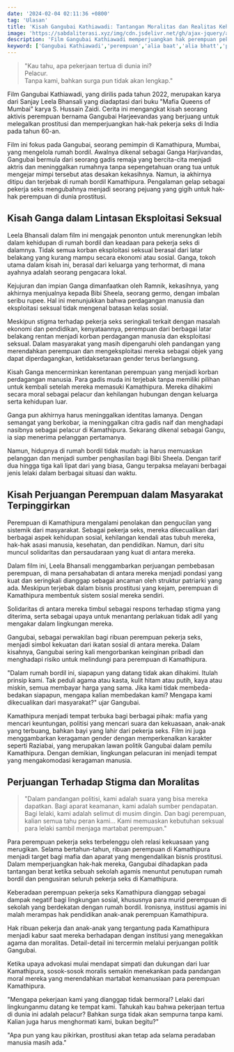 ```yaml
---
date: '2024-02-04 02:11:36 +0800'
tag: 'Ulasan'
title: 'Kisah Gangubai Kathiawadi: Tantangan Moralitas dan Realitas Kehidupan Pekerja Seks'
image: 'https://sabdaliterasi.xyz/img/cdn.jsdelivr.net/gh/ajax-jquery/asset.sabdaliterasi.xyz@main/kisah-gangubai-kathiawadi.jpg'
description: 'Film Gangubai Kathiawadi memperjuangkan hak perempuan pekerja seks di Kamathipura, menyoroti solidaritas mereka dan pertarungan melawan stigma moral.'
keyword: ['Gangubai Kathiawadi','perempuan','alia baat','alia bhatt','pelacur']
---
```

<blockquote>"Kau tahu, apa pekerjaan tertua di dunia ini?<br>Pelacur.<br>Tanpa kami, bahkan surga pun tidak akan lengkap."</blockquote><p>Film Gangubai Kathiawadi, yang dirilis pada tahun 2022, merupakan karya dari Sanjay Leela Bhansali yang diadaptasi dari buku "Mafia Queens of Mumbai" karya S. Hussain Zaidi. Cerita ini mengangkat kisah seorang aktivis perempuan bernama Gangubai Harjeevandas yang berjuang untuk melegalkan prostitusi dan memperjuangkan hak-hak pekerja seks di India pada tahun 60-an.</p><p>Film ini fokus pada Gangubai, seorang pemimpin di Kamathipura, Mumbai, yang mengelola rumah bordil. Awalnya dikenal sebagai Ganga Harjivandas, Gangubai bermula dari seorang gadis remaja yang bercita-cita menjadi aktris dan meninggalkan rumahnya tanpa sepengetahuan orang tua untuk mengejar mimpi tersebut atas desakan kekasihnya. Namun, ia akhirnya ditipu dan terjebak di rumah bordil Kamathipura. Pengalaman gelap sebagai pekerja seks mengubahnya menjadi seorang pejuang yang gigih untuk hak-hak perempuan di dunia prostitusi.</p><h2>Kisah Ganga dalam Lintasan Eksploitasi Seksual</h2><p>Leela Bhansali dalam film ini mengajak penonton untuk merenungkan lebih dalam kehidupan di rumah bordil dan keadaan para pekerja seks di dalamnya. Tidak semua korban eksploitasi seksual berasal dari latar belakang yang kurang mampu secara ekonomi atau sosial. Ganga, tokoh utama dalam kisah ini, berasal dari keluarga yang terhormat, di mana ayahnya adalah seorang pengacara lokal.</p><p>Kejujuran dan impian Ganga dimanfaatkan oleh Ramnik, kekasihnya, yang akhirnya menjualnya kepada Bibi Sheela, seorang germo, dengan imbalan seribu rupee. Hal ini menunjukkan bahwa perdagangan manusia dan eksploitasi seksual tidak mengenal batasan kelas sosial.</p><p>Meskipun stigma terhadap pekerja seks seringkali terkait dengan masalah ekonomi dan pendidikan, kenyataannya, perempuan dari berbagai latar belakang rentan menjadi korban perdagangan manusia dan eksploitasi seksual. Dalam masyarakat yang masih dipengaruhi oleh pandangan yang merendahkan perempuan dan mengeksploitasi mereka sebagai objek yang dapat diperdagangkan, ketidaksetaraan gender terus berlangsung.</p><p>Kisah Ganga mencerminkan kerentanan perempuan yang menjadi korban perdagangan manusia. Para gadis muda ini terjebak tanpa memiliki pilihan untuk kembali setelah mereka memasuki Kamathipura. Mereka dihakimi secara moral sebagai pelacur dan kehilangan hubungan dengan keluarga serta kehidupan luar.</p><p>Ganga pun akhirnya harus meninggalkan identitas lamanya. Dengan semangat yang berkobar, ia meninggalkan citra gadis naif dan menghadapi nasibnya sebagai pelacur di Kamathipura. Sekarang dikenal sebagai Gangu, ia siap menerima pelanggan pertamanya.</p><p>Namun, hidupnya di rumah bordil tidak mudah: ia harus memuaskan pelanggan dan menjadi sumber penghasilan bagi Bibi Sheela. Dengan tarif dua hingga tiga kali lipat dari yang biasa, Gangu terpaksa melayani berbagai jenis lelaki dalam berbagai situasi dan waktu.</p><h2>Kisah Perjuangan Perempuan dalam Masyarakat Terpinggirkan</h2><p>Perempuan di Kamathipura mengalami penolakan dan pengucilan yang sistemik dari masyarakat. Sebagai pekerja seks, mereka dikecualikan dari berbagai aspek kehidupan sosial, kehilangan kendali atas tubuh mereka, hak-hak asasi manusia, kesehatan, dan pendidikan. Namun, dari situ muncul solidaritas dan persaudaraan yang kuat di antara mereka.</p><p>Dalam film ini, Leela Bhansali menggambarkan perjuangan pembebasan perempuan, di mana persahabatan di antara mereka menjadi pondasi yang kuat dan seringkali dianggap sebagai ancaman oleh struktur patriarki yang ada. Meskipun terjebak dalam bisnis prostitusi yang kejam, perempuan di Kamathipura membentuk sistem sosial mereka sendiri.</p><p>Solidaritas di antara mereka timbul sebagai respons terhadap stigma yang diterima, serta sebagai upaya untuk menantang perlakuan tidak adil yang mengakar dalam lingkungan mereka.</p><p>Gangubai, sebagai perwakilan bagi ribuan perempuan pekerja seks, menjadi simbol kekuatan dari ikatan sosial di antara mereka. Dalam kisahnya, Gangubai sering kali mengorbankan keinginan pribadi dan menghadapi risiko untuk melindungi para perempuan di Kamathipura.</p><p>"Dalam rumah bordil ini, siapapun yang datang tidak akan dihakimi. Itulah prinsip kami. Tak peduli agama atau kasta, kulit hitam atau putih, kaya atau miskin, semua membayar harga yang sama. Jika kami tidak membeda-bedakan siapapun, mengapa kalian membedakan kami? Mengapa kami dikecualikan dari masyarakat?" ujar Gangubai.</p><p>Kamathipura menjadi tempat terbuka bagi berbagai pihak: mafia yang mencari keuntungan, politisi yang mencari suara dan kekuasaan, anak-anak yang terbuang, bahkan bayi yang lahir dari pekerja seks. Film ini juga menggambarkan keragaman gender dengan memperkenalkan karakter seperti Raziabai, yang merupakan lawan politik Gangubai dalam pemilu Kamathipura. Dengan demikian, lingkungan pelacuran ini menjadi tempat yang mengakomodasi keragaman manusia.</p><h2>Perjuangan Terhadap Stigma dan Moralitas</h2><blockquote>"Dalam pandangan politisi, kami adalah suara yang bisa mereka dapatkan. Bagi aparat keamanan, kami adalah sumber pendapatan. Bagi lelaki, kami adalah selimut di musim dingin. Dan bagi perempuan, kalian semua tahu peran kami... Kami memuaskan kebutuhan seksual para lelaki sambil menjaga martabat perempuan."</blockquote><p>Para perempuan pekerja seks terbelenggu oleh relasi kekuasaan yang merugikan. Selama bertahun-tahun, ribuan perempuan di Kamathipura menjadi target bagi mafia dan aparat yang mengendalikan bisnis prostitusi. Dalam memperjuangkan hak-hak mereka, Gangubai dihadapkan pada tantangan berat ketika sebuah sekolah agamis menuntut penutupan rumah bordil dan pengusiran seluruh pekerja seks di Kamathipura.</p><p>Keberadaan perempuan pekerja seks Kamathipura dianggap sebagai dampak negatif bagi lingkungan sosial, khususnya para murid perempuan di sekolah yang berdekatan dengan rumah bordil. Ironisnya, institusi agamis ini malah merampas hak pendidikan anak-anak perempuan Kamathipura.</p><p>Hak ribuan pekerja dan anak-anak yang tergantung pada Kamathipura menjadi kabur saat mereka berhadapan dengan institusi yang menegakkan agama dan moralitas. Detail-detail ini tercermin melalui perjuangan politik Gangubai.</p><p>Ketika upaya advokasi mulai mendapat simpati dan dukungan dari luar Kamathipura, sosok-sosok moralis semakin menekankan pada pandangan moral mereka yang merendahkan martabat kemanusiaan para perempuan Kamathipura.</p><p>"Mengapa pekerjaan kami yang dianggap tidak bermoral? Lelaki dari lingkunganmu datang ke tempat kami. Tahukah kau bahwa pekerjaan tertua di dunia ini adalah pelacur? Bahkan surga tidak akan sempurna tanpa kami. Kalian juga harus menghormati kami, bukan begitu?"</p><p>"Apa pun yang kau pikirkan, prostitusi akan tetap ada selama peradaban manusia masih ada."</p>
